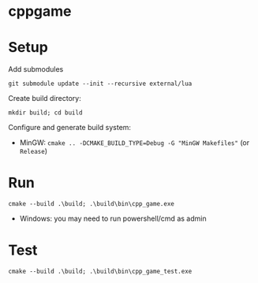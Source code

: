# cppgame

# Setup

Add submodules

`git submodule update --init --recursive external/lua`

Create build directory:

`mkdir build; cd build`

Configure and generate build system:

* MinGW: `cmake .. -DCMAKE_BUILD_TYPE=Debug -G "MinGW Makefiles"` (or `Release`)

# Run

`cmake --build .\build; .\build\bin\cpp_game.exe`
* Windows: you may need to run powershell/cmd as admin

# Test 

`cmake --build .\build; .\build\bin\cpp_game_test.exe`